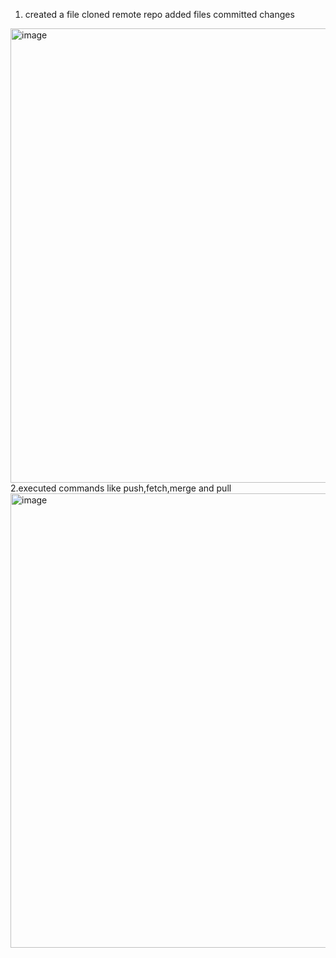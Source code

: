 
1. created a file cloned remote repo added files committed changes
<img width="727" alt="image" src="https://user-images.githubusercontent.com/135442801/280506094-aac706ef-4258-450e-91f7-9012787d15bc.jpg">
2.executed commands like push,fetch,merge and pull
<img width="727" alt="image" src="https://user-images.githubusercontent.com/135442801/280506097-305bccec-382c-4fbe-b06f-b7cb817e22f6.jpg">
